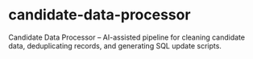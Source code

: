 # candidate-data-processor
Candidate Data Processor – AI-assisted pipeline for cleaning candidate data, deduplicating records, and generating SQL update scripts.
